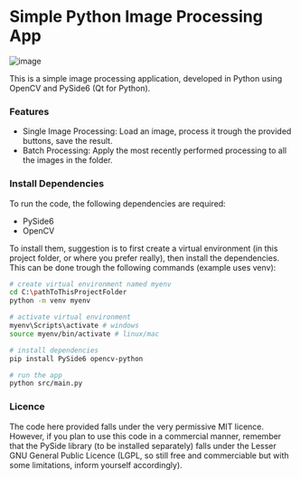 # Simple Python Image Processing App

![image](https://github.com/user-attachments/assets/3247e741-c4bd-4141-a6b3-3da0a285a875)

This is a simple image processing application, developed in Python using OpenCV and PySide6 (Qt for Python).

### Features

- Single Image Processing: Load an image, process it trough the provided buttons, save the result.
- Batch Processing: Apply the most recently performed processing to all the images in the folder.

### Install Dependencies

To run the code, the following dependencies are required:
- PySide6
- OpenCV

To install them, suggestion is to first create a virtual environment (in this project folder, or where you prefer really), then install the dependencies. This can be done trough the following commands (example uses venv):
```bash
# create virtual environment named myenv
cd C:\pathToThisProjectFolder
python -m venv myenv

# activate virtual environment
myenv\Scripts\activate # windows
source myenv/bin/activate # linux/mac

# install dependencies
pip install PySide6 opencv-python

# run the app
python src/main.py

```

### Licence

The code here provided falls under the very permissive MIT licence. However, if you plan to use this code in a commercial manner, remember that the PySide library (to be installed separately) falls under the Lesser GNU General Public Licence (LGPL, so still free and commerciable but with some limitations, inform yourself accordingly).
